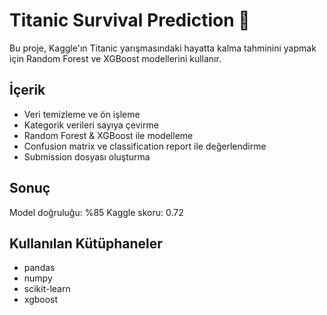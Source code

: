 # Titanic Survival Prediction 🚢

Bu proje, Kaggle'ın Titanic yarışmasındaki hayatta kalma tahminini yapmak için Random Forest ve XGBoost modellerini kullanır.

## İçerik
- Veri temizleme ve ön işleme
- Kategorik verileri sayıya çevirme
- Random Forest & XGBoost ile modelleme
- Confusion matrix ve classification report ile değerlendirme
- Submission dosyası oluşturma

## Sonuç
Model doğruluğu: %85
Kaggle skoru: 0.72

## Kullanılan Kütüphaneler
- pandas
- numpy
- scikit-learn
- xgboost
